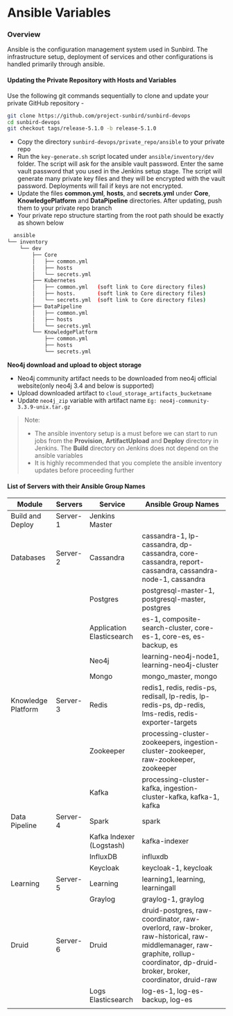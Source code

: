 # Ansible Variables

### Overview <a href="#overview" id="overview"></a>

Ansible is the configuration management system used in Sunbird. The infrastructure setup, deployment of services and other configurations is handled primarily through ansible.

#### Updating the Private Repository with Hosts and Variables <a href="#updating-the-private-repository-with-hosts-and-variables" id="updating-the-private-repository-with-hosts-and-variables"></a>

Use the following git commands sequentially to clone and update your private GitHub repository -

```bash
git clone https://github.com/project-sunbird/sunbird-devops
cd sunbird-devops
git checkout tags/release-5.1.0 -b release-5.1.0
```

* Copy the directory `sunbird-devops/private_repo/ansible` to your private repo
* Run the `key-generate.sh` script located under `ansible/inventory/dev` folder. The script will ask for the ansible vault password. Enter the same vault password that you used in the Jenkins setup stage. The script will generate many private key files and they will be encrypted with the vault password. Deployments will fail if keys are not encrypted.
* Update the files **common.yml**, **hosts**, and **secrets.yml** under **Core**, **KnowledgePlatform** and **DataPipeline** directories. After updating, push them to your private repo branch
* Your private repo structure starting from the root path should be exactly as shown below

```bash
  ansible
└── inventory
    └── dev
        ├── Core
        │   ├── common.yml
        │   ├── hosts
        │   └── secrets.yml
        ├── Kubernetes
        │   ├── common.yml   (soft link to Core directory files)
        │   ├── hosts.       (soft link to Core directory files)
        │   └── secrets.yml  (soft link to Core directory files)
        ├── DataPipeline
        │   ├── common.yml
        │   ├── hosts
        │   └── secrets.yml
        └── KnowledgePlatform
            ├── common.yml
            ├── hosts
            └── secrets.yml
```

**Neo4j download and upload to object storage**

* Neo4j community artifact needs to be downloaded from neo4j official website(only neo4j 3.4 and below is supported)
* Upload downloaded artifact to `cloud_storage_artifacts_bucketname`&#x20;
* Update `neo4j_zip` variable with artifact name `Eg: neo4j-community-3.3.9-unix.tar.gz`

> Note:
>
> * The ansible inventory setup is a must before we can start to run jobs from the **Provision**, **ArtifactUpload** and **Deploy** directory in Jenkins. The **Build** directory on Jenkins does not depend on the ansible variables
> * It is highly recommended that you complete the ansible inventory updates before proceeding further

#### List of Servers with their Ansible Group Names <a href="#list-of-servers-with-their-ansible-group-names" id="list-of-servers-with-their-ansible-group-names"></a>

| Module             | Servers  | Service                   | Ansible Group Names                                                                                                                                                             |
| ------------------ | -------- | ------------------------- | ------------------------------------------------------------------------------------------------------------------------------------------------------------------------------- |
| Build and Deploy   | Server-1 | Jenkins Master            |                                                                                                                                                                                 |
| Databases          | Server-2 | Cassandra                 | cassandra-1, lp-cassandra, dp-cassandra, core-cassandra, report-cassandra, cassandra-node-1, cassandra                                                                          |
|                    |          | Postgres                  | postgresql-master-1, postgresql-master, postgres                                                                                                                                |
|                    |          | Application Elasticsearch | es-1, composite-search-cluster, core-es-1, core-es, es-backup, es                                                                                                               |
|                    |          | Neo4j                     | learning-neo4j-node1, learning-neo4j-cluster                                                                                                                                    |
|                    |          | Mongo                     | mongo\_master, mongo                                                                                                                                                            |
| Knowledge Platform | Server-3 | Redis                     | redis1, redis, redis-ps, redisall, lp-redis, lp-redis-ps, dp-redis, lms-redis, redis-exporter-targets                                                                           |
|                    |          | Zookeeper                 | processing-cluster-zookeepers, ingestion-cluster-zookeeper, raw-zookeeper, zookeeper                                                                                            |
|                    |          | Kafka                     | processing-cluster-kafka, ingestion-cluster-kafka, kafka-1, kafka                                                                                                               |
| Data Pipeline      | Server-4 | Spark                     | spark                                                                                                                                                                           |
|                    |          | Kafka Indexer (Logstash)  | kafka-indexer                                                                                                                                                                   |
|                    |          | InfluxDB                  | influxdb                                                                                                                                                                        |
|                    |          | Keycloak                  | keycloak-1, keycloak                                                                                                                                                            |
| Learning           | Server-5 | Learning                  | learning1, learning, learningall                                                                                                                                                |
|                    |          | Graylog                   | graylog-1, graylog                                                                                                                                                              |
| Druid              | Server-6 | Druid                     | druid-postgres, raw-coordinator, raw-overlord, raw-broker, raw-historical, raw-middlemanager, raw-graphite, rollup-coordinator, dp-druid-broker, broker, coordinator, druid-raw |
|                    |          | Logs Elasticsearch        | log-es-1, log-es-backup, log-es                                                                                                                                                 |
|                    |          |                           |                                                                                                                                                                                 |

